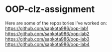 # OOP-clz-assignment
Here are some of the repositories I've worked on:
https://github.com/sapkota986/oop-lab1
https://github.com/sapkota986/oop-lab2
https://github.com/sapkota986/oop-lab3
https://github.com/sapkota986/oop-lab4

